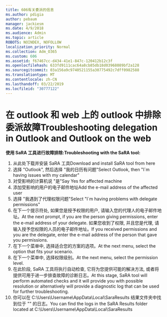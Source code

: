 ```yaml
---
title: 606有关委派的信息
ms.author: pdigia
author: pebaum
manager: jackiesm
ms.date: 4/9/2018
ms.audience: Admin
ms.topic: article
ROBOTS: NOINDEX, NOFOLLOW
localization_priority: Normal
ms.collection: Adm_O365
ms.custom: 606
ms.assetid: f67467cc-d434-41e1-847c-120412b12c3f
ms.openlocfilehash: 633fd9111cac64a8cb85db18d03968089bf2a128
ms.sourcegitcommit: 03a156a9c9740521155a30775492c7dff0982588
ms.translationtype: MT
ms.contentlocale: zh-CN
ms.lasthandoff: 03/22/2019
ms.locfileid: "30777122"
---
```

# <a name="troubleshooting-delegation-in-outlook-and-outlook-on-the-web"></a><span data-ttu-id="e7676-102">在 outlook 和 web 上的 outlook 中排除委派故障</span><span class="sxs-lookup"><span data-stu-id="e7676-102">Troubleshooting delegation in Outlook and Outlook on the web</span></span>

<span data-ttu-id="e7676-103">**使用 SaRA 工具进行故障排除:**</span><span class="sxs-lookup"><span data-stu-id="e7676-103">**Troubleshooting with the SaRA tool:**</span></span>

1. <span data-ttu-id="e7676-104">从此处下载并安装 SaRA 工具</span><span class="sxs-lookup"><span data-stu-id="e7676-104">Download and install SaRA tool from here</span></span>
1. <span data-ttu-id="e7676-105">选择 "Outlook", 然后选择 "我的日历有问题"</span><span class="sxs-lookup"><span data-stu-id="e7676-105">Select Outlook, then "I\`m having issues with my calendar"</span></span>
1. <span data-ttu-id="e7676-106">对受影响的计算机说 "是"</span><span class="sxs-lookup"><span data-stu-id="e7676-106">Say Yes for affected machine</span></span>
1. <span data-ttu-id="e7676-107">添加受影响的用户的电子邮件地址</span><span class="sxs-lookup"><span data-stu-id="e7676-107">Add the e-mail address of the affected user</span></span>
1. <span data-ttu-id="e7676-108">选择 "我遇到了代理权限问题"</span><span class="sxs-lookup"><span data-stu-id="e7676-108">Select "I\`m having problems with delegate permissions"</span></span>
1. <span data-ttu-id="e7676-109">在下一个提示符处, 如果您是授予权限的用户, 请输入您的代理人的电子邮件地址。</span><span class="sxs-lookup"><span data-stu-id="e7676-109">At the next prompt, if you are the person giving permissions, enter the e-mail address of your delegate.</span></span> <span data-ttu-id="e7676-110">如果您收到了权限, 并且您是代理, 请输入授予您权限的人员的电子邮件地址。</span><span class="sxs-lookup"><span data-stu-id="e7676-110">If you received permissions and you are the delegate, enter the e-mail address of the person that gave you permissions.</span></span>
1. <span data-ttu-id="e7676-111">在下一个菜单中, 选择适合您的方案的选项。</span><span class="sxs-lookup"><span data-stu-id="e7676-111">At the next menu, select the option that fits your scenario.</span></span> 
1. <span data-ttu-id="e7676-112">在下一个菜单中, 选择权限级别。</span><span class="sxs-lookup"><span data-stu-id="e7676-112">At the next menu, select the permission level.</span></span>
1. <span data-ttu-id="e7676-113">在此阶段, SaRA 工具将执行自动检查, 它将为您提供可能的解决方法, 或者将提供可用于进一步排查故障的诊断日志。</span><span class="sxs-lookup"><span data-stu-id="e7676-113">At this stage, SaRA tool will perform automated checks and it will provide you with possible resolution or alternatively will provide a diagnostic log that can be used for further troubleshooting.</span></span>
1. <span data-ttu-id="e7676-114">你可以在 C:\Users\Username\AppData\Local\SaraResults 结果文件夹中找到位于 "" 的日志。</span><span class="sxs-lookup"><span data-stu-id="e7676-114">You can find the logs in the SaRA Results folder located at C:\Users\Username\AppData\Local\SaraResults</span></span>